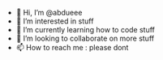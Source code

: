 - 👋 Hi, I’m @abdueee
- 👀 I’m interested in stuff
- 🌱 I’m currently learning how to code stuff
- 💞️ I’m looking to collaborate on more stuff
- 📫 How to reach me : please dont

<!---
abdueee/abdueee is a ✨ special ✨ repository because its `README.md` (this file) appears on your GitHub profile.
You can click the Preview link to take a look at your changes.
--->
